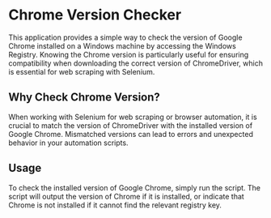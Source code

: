 # Chrome Version Checker

This application provides a simple way to check the version of Google Chrome installed on a Windows machine by accessing the Windows Registry. Knowing the Chrome version is particularly useful for ensuring compatibility when downloading the correct version of ChromeDriver, which is essential for web scraping with Selenium.

## Why Check Chrome Version?

When working with Selenium for web scraping or browser automation, it is crucial to match the version of ChromeDriver with the installed version of Google Chrome. Mismatched versions can lead to errors and unexpected behavior in your automation scripts.

## Usage

To check the installed version of Google Chrome, simply run the script. The script will output the version of Chrome if it is installed, or indicate that Chrome is not installed if it cannot find the relevant registry key.




